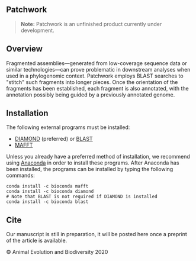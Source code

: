 Patchwork
---------

> **Note:** Patchwork is an unfinished product currently under development.

## Overview

Fragmented assemblies—generated from low-coverage sequence data or similar
technologies—can prove problematic in downstream analyses when used in a
phylogenomic context. Patchwork employs BLAST searches to "stitch" such
fragments into longer pieces. Once the orientation of the fragments has been
established, each fragment is also annotated, with the annotation possibly
being guided by a previously annotated genome.

## Installation

The following external programs must be installed:

* [DIAMOND](https://uni-tuebingen.de/fakultaeten/mathematisch-naturwissenschaftliche-fakultaet/fachbereiche/informatik/lehrstuehle/algorithms-in-bioinformatics/software/diamond/) (preferred) or [BLAST](https://blast.ncbi.nlm.nih.gov/Blast.cgi?CMD=Web&PAGE_TYPE=BlastDocs&DOC_TYPE=Download)
* [MAFFT](https://mafft.cbrc.jp/alignment/software/)

Unless you already have a preferred method of installation, we recommend using
[Anaconda](https://www.anaconda.com/products/individual) in order to install
these programs. After Anaconda has been installed, the programs can be
installed by typing the following commands:

```
conda install -c bioconda mafft
conda install -c bioconda diamond
# Note that BLAST is not required if DIAMOND is installed
conda install -c bioconda blast
```

## Cite

Our manuscript is still in preparation, it will be posted here once a preprint
of the article is available.

© Animal Evolution and Biodiversity 2020
